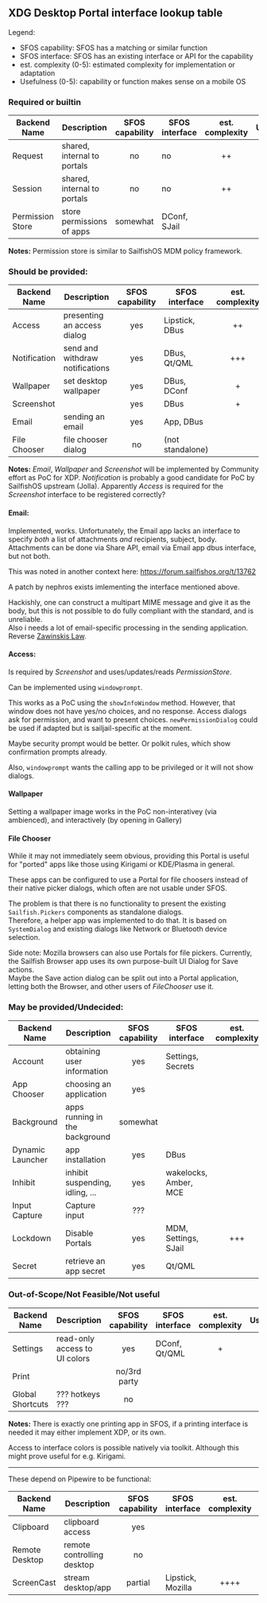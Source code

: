 ## XDG Desktop Portal interface lookup table

Legend:

 - SFOS capability: SFOS has a matching or similar function
 - SFOS interface:  SFOS has an existing interface or API for the capability
 - est. complexity (0-5): estimated complexity for implementation or adaptation
 - Usefulness (0-5): capability or function makes sense on a mobile OS


### Required or builtin

| Backend Name      | Description                     | SFOS capability | SFOS interface | est. complexity | Usefulness |
| ----------------- | ---------------------------     | :-------------: | -------------- | :-------------: | :--------: |
|  Request          | shared, internal to portals     |      no         |     no         |     ++          | required   |
|  Session          | shared, internal to portals     |      no         |     no         |     ++          | required   |
|  Permission Store | store permissions of apps       |  somewhat       | DConf, SJail   |                 |            |

**Notes:**
Permission store is similar to SailfishOS MDM policy framework.

### Should be provided:
| Backend Name      | Description                     | SFOS capability | SFOS interface | est. complexity | Usefulness |
| ----------------- | ---------------------------     | :-------------: | -------------- | :-------------: | :--------: |
|  Access           | presenting an access dialog     |  yes            | Lipstick, DBus |   ++            |            |
|  Notification     | send and withdraw notifications |  yes            | DBus, Qt/QML   |   +++           |  ++++      |
|  Wallpaper        | set desktop wallpaper           |  yes            | DBus, DConf    |   +             |  +++       |
|  Screenshot       |                                 |  yes            | DBus           |   +             |            |
|  Email            | sending an email                |  yes            | App, DBus      |                 |            |
|  File Chooser     | file chooser dialog             |  no             | (not standalone) |               |            |

**Notes:**
*Email*, *Wallpaper* and *Screenshot* will be implemented by Community effort as PoC for XDP.
*Notification* is probably a good candidate for PoC by SailfishOS upstream (Jolla).
Apparently *Access* is required for the *Screenshot* interface to be registered correctly?

#### Email:
Implemented, works.
Unfortunately, the Email app lacks an interface to specify *both* a list of
attachments *and* recipients, subject, body.
Attachments can be done via Share API, email via Email app dbus interface, but not both.

This was noted in another context here:
https://forum.sailfishos.org/t/13762

A patch by nephros exists imlementing the interface mentioned above.

Hackishly, one can construct a multipart MIME message and give it as the body, but this is not
possible to do fully compliant with the standard, and is unreliable.  
Also i needs a lot of email-specific processing in the sending application.
Reverse [Zawinskis Law](https://www.catb.org/jargon/html/Z/Zawinskis-Law.html).

#### Access:
Is required by *Screenshot* and uses/updates/reads *PermissionStore*.

Can be implemented using `windowprompt`.

This works as a PoC using the `showInfoWindow` method. However, that window does
not have yes/no choices, and no response. Access dialogs ask for permission,
and want to present choices.
`newPermissionDialog` could be used if adapted but is sailjail-specific at the moment.

Maybe security prompt would be better. Or polkit rules, which show confirmation prompts already.

Also, `windowprompt` wants the calling app to be privileged or it will not show dialogs.

#### Wallpaper
Setting a wallpaper image works in the PoC non-interativey (via ambienced), and
interactively (by opening in Gallery)

#### File Chooser
While it may not immediately seem obvious, providing this Portal is useful for
"ported" apps like those using Kirigami or KDE/Plasma in general.

These apps can be configured to use a Portal for file choosers instead of their
native picker dialogs, which often are not usable under SFOS.

The problem is that there is no functionality to present the existing
`Sailfish.Pickers` components as standalone dialogs.  
Therefore, a helper app was implemented to do that. It is based on
`SystemDialog` and existing dialogs like Network or Bluetooth device selection.

Side note: Mozilla browsers can also use Portals for file pickers. Currently,
the Sailfish Browser app uses its own purpose-built UI Dialog for Save actions.  
Maybe the Save action dialog can be split out into a Portal application,
letting both the Browser, and other users of *FileChooser* use it.

### May be provided/Undecided:

| Backend Name      | Description                     | SFOS capability | SFOS interface | est. complexity | Usefulness |
| ----------------- | ---------------------------     | :-------------: | -------------- | :-------------: | :--------: |
|  Account          | obtaining user information      |  yes            | Settings, Secrets |              |            |
|  App Chooser      | choosing an application         |  yes            |                |                 |            |
|  Background       | apps running in the background  |  somewhat       |                |                 |            |
|  Dynamic Launcher | app installation                |  yes            | DBus           |                 |            |
|  Inhibit          | inhibit suspending, idling, ... |  yes            | wakelocks, Amber, MCE |          |            |
|  Input Capture    | Capture input                   |  ???            |                |                 |            |
|  Lockdown         | Disable Portals                 |  yes            | MDM, Settings, SJail | +++       |            |
|  Secret           | retrieve an app secret          |  yes            | Qt/QML         |                 |            |


### Out-of-Scope/Not Feasible/Not useful

| Backend Name      | Description                     | SFOS capability | SFOS interface | est. complexity | Usefulness |
| ----------------- | ---------------------------     | :-------------: | -------------- | :-------------: | :--------: |
|  Settings         | read-only access to UI colors   |  yes            | DConf, Qt/QML  |   +             |  +         |
|  Print            |                                 |  no/3rd party   |                |                 |            |
|  Global Shortcuts | ??? hotkeys ???                 |  no             |                |                 |            |

**Notes:**
There is exactly one printing app in SFOS, if a printing interface is needed it may either implement XDP, or its own.

Access to interface colors is possible natively via toolkit. Although this might prove useful for e.g. Kirigami.

----

These depend on Pipewire to be functional:

| Backend Name      | Description                     | SFOS capability | SFOS interface | est. complexity | Usefulness |
| ----------------- | ---------------------------     | :-------------: | -------------- | :-------------: | :--------: |
|  Clipboard        | clipboard access                |  yes            |                |                 |            |
|  Remote Desktop   | remote controlling desktop      |  no             |                |                 |  ++        |
|  ScreenCast       | stream desktop/app              |  partial        | Lipstick, Mozilla |  ++++        |  ++++      |
